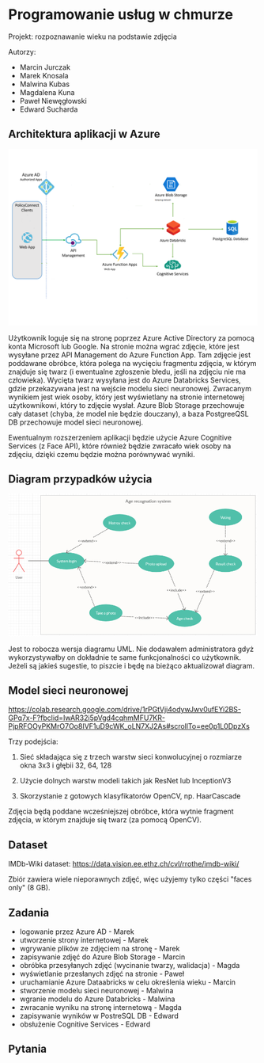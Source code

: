 # Programowanie usług w chmurze

Projekt: rozpoznawanie wieku na podstawie zdjęcia

Autorzy:
*   Marcin Jurczak
*   Marek Knosala
*   Malwina Kubas
*   Magdalena Kuna
*   Paweł Niewęgłowski
*   Edward Sucharda


## Architektura aplikacji w Azure

![Image](images/architektura.png)

Użytkownik loguje się na stronę poprzez Azure Active Directory za pomocą konta Microsoft lub Google. Na stronie można wgrać zdjęcie, które jest wysyłane przez API Management do Azure Function App. Tam zdjęcie jest poddawane obróbce, która polega na wycięciu fragmentu zdjęcia, w którym znajduje się twarz (i ewentualne zgłoszenie błedu, jeśli na zdjęciu nie ma człowieka). Wycięta twarz wysyłana jest do Azure Databricks Services, gdzie przekazywana jest na wejście modelu sieci neuronowej. Zwracanym wynikiem jest wiek osoby, który jest wyświetlany na stronie internetowej użytkownikowi, który to zdjęcie wysłał. Azure Blob Storage przechowuje cały dataset (chyba, że model nie będzie douczany), a baza PostgreeQSL DB przechowuje model sieci neuronowej.

Ewentualnym rozszerzeniem aplikacji będzie użycie Azure Cognitive Services (z Face API), które również będzie zwracało wiek osoby na zdjęciu, dzięki czemu będzie można porównywać wyniki.


## Diagram przypadków użycia

![Image](images/UML.png)

Jest to robocza wersja diagramu UML. Nie dodawałem administratora gdyż wykorzystywałby on dokładnie te same funkcjonalności co użytkownik. Jeżeli są jakieś sugestie, to piszcie i będę na bieżąco aktualizował diagram. 

## Model sieci neuronowej

https://colab.research.google.com/drive/1rPGtVji4odywJwv0ufEYi2BS-GPq7x-F?fbclid=IwAR32i5pVgd4cqhmMFU7KR-PjpRFOOyPKMrO7Oo8IVF1uD9cWK_oLN7XJ2As#scrollTo=ee0p1L0DpzXs

Trzy podejścia:
1. Sieć składająca się z trzech warstw sieci konwolucyjnej o rozmiarze okna 3x3 i głębii 32, 64, 128

2. Użycie dolnych warstw modeli takich jak ResNet lub InceptionV3

3. Skorzystanie z gotowych klasyfikatorów OpenCV, np. HaarCascade

Zdjęcia będą poddane wcześniejszej obróbce, która wytnie fragment zdjęcia, w którym znajduje się twarz (za pomocą OpenCV).


## Dataset

IMDb-Wiki dataset: https://data.vision.ee.ethz.ch/cvl/rrothe/imdb-wiki/

Zbiór zawiera wiele nieporawnych zdjęć, więc użyjemy tylko części "faces only" (8 GB).


## Zadania

*  logowanie przez Azure AD - Marek
*  utworzenie strony internetowej - Marek
*  wgrywanie plików ze zdjęciem na stronę - Marek
*  zapisywanie zdjęć do Azure Blob Storage - Marcin
*  obróbka przesyłanych zdjęć (wycinanie twarzy, walidacja) - Magda
*  wyświetlanie przesłanych zdjęć na stronie - Paweł
*  uruchamianie Azure Dataabricks w celu określenia wieku - Marcin
*  stworzenie modelu sieci neuronowej - Malwina
*  wgranie modelu do Azure Databricks - Malwina
*  zwracanie wyniku na stronę internetową - Magda
*  zapisywanie wyników w PostreSQL DB - Edward
*  obsłużenie Cognitive Services - Edward

## Pytania


